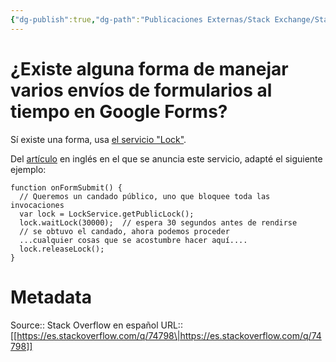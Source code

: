 ```yaml
---
{"dg-publish":true,"dg-path":"Publicaciones Externas/Stack Exchange/Stack Overflow en español/es.stackoverflow.com-74798.md","permalink":"/publicaciones-externas/stack-exchange/stack-overflow-en-espanol/es-stackoverflow-com-74798/","title":"¿Existe alguna forma de manejar varios envíos de formularios al tiempo en Google Forms?","hide":true,"noteIcon":"default","created":"2024-04-03T12:49:10.727-06:00","updated":"2024-04-05T16:43:51.041-06:00"}
---
```


# ¿Existe alguna forma de manejar varios envíos de formularios al tiempo en Google Forms?

Sí existe una forma, usa [el servicio "Lock"][1].

Del [artículo][2] en inglés en el que se anuncia este servicio, adapté el siguiente ejemplo:


    function onFormSubmit() {
      // Queremos un candado público, uno que bloquee toda las invocaciones
      var lock = LockService.getPublicLock();
      lock.waitLock(30000);  // espera 30 segundos antes de rendirse 
      // se obtuvo el candado, ahora podemos proceder 
      ...cualquier cosas que se acostumbre hacer aquí....
      lock.releaseLock();
    }


  [1]: https://developers.google.com/apps-script/reference/lock/
  [2]: https://gsuite-developers.googleblog.com/2011/10/concurrency-and-google-apps-script.html

# Metadata
Source:: Stack Overflow en español
URL:: [[https://es.stackoverflow.com/q/74798\|https://es.stackoverflow.com/q/74798]]


